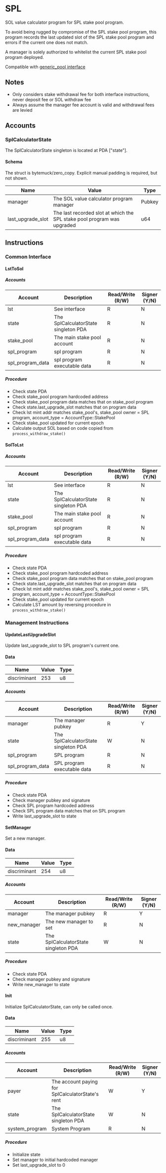 # SPL

SOL value calculator program for SPL stake pool program.

To avoid being rugged by compromise of the SPL stake pool program, this program records the last updated slot of the SPL stake pool program and errors if the current one does not match.

A manager is solely authorized to whitelist the current SPL stake pool program deployed.

Compatible with [generic_pool interface](./generic_pool.md)

## Notes

- Only considers stake withdrawal fee for both interface instructions, never deposit fee or SOL withdraw fee
- Always assume the manager fee account is valid and withdrawal fees are levied

## Accounts

### SplCalculatorState

The SplCalculatorState singleton is located at PDA ["state"].

#### Schema

The struct is bytemuck/zero_copy. Explicit manual padding is required, but not shown.

| Name              | Value                                                                   | Type   |
| ----------------- | ----------------------------------------------------------------------- | ------ |
| manager           | The SOL value calculator program manager                                | Pubkey |
| last_upgrade_slot | The last recorded slot at which the SPL stake pool program was upgraded | u64    |

## Instructions

### Common Interface

#### LstToSol

##### Accounts

| Account          | Description                          | Read/Write (R/W) | Signer (Y/N) |
| ---------------- | ------------------------------------ | ---------------- | ------------ |
| lst              | See interface                        | R                | N            |
| state            | The SplCalculatorState singleton PDA | R                | N            |
| stake_pool       | The main stake pool account          | R                | N            |
| spl_program      | spl program                          | R                | N            |
| spl_program_data | spl program executable data          | R                | N            |

##### Procedure

- Check state PDA
- Check stake_pool program hardcoded address
- Check stake_pool program data matches that on stake_pool program
- Check state.last_upgrade_slot matches that on program data
- Check lst mint addr matches stake_pool's, stake_pool owner = SPL program, account_type = AccountType::StakePool
- Check stake_pool updated for current epoch
- Calculate output SOL based on code copied from `process_withdraw_stake()`

#### SolToLst

##### Accounts

| Account          | Description                          | Read/Write (R/W) | Signer (Y/N) |
| ---------------- | ------------------------------------ | ---------------- | ------------ |
| lst              | See interface                        | R                | N            |
| state            | The SplCalculatorState singleton PDA | R                | N            |
| stake_pool       | The main stake pool account          | R                | N            |
| spl_program      | spl program                          | R                | N            |
| spl_program_data | spl program executable data          | R                | N            |

##### Procedure

- Check state PDA
- Check stake_pool program hardcoded address
- Check stake_pool program data matches that on stake_pool program
- Check state.last_upgrade_slot matches that on program data
- Check lst mint addr matches stake_pool's, stake_pool owner = SPL program, account_type = AccountType::StakePool
- Check stake_pool updated for current epoch
- Calculate LST amount by reversing procedure in `process_withdraw_stake()`

### Management Instructions

#### UpdateLastUpgradeSlot

Update last_upgrade_slot to SPL program's current one.

#### Data

| Name         | Value | Type |
| ------------ | ----- | ---- |
| discriminant | 253   | u8   |

##### Accounts

| Account          | Description                          | Read/Write (R/W) | Signer (Y/N) |
| ---------------- | ------------------------------------ | ---------------- | ------------ |
| manager          | The manager pubkey                   | R                | Y            |
| state            | The SplCalculatorState singleton PDA | W                | N            |
| spl_program      | SPL program                          | R                | N            |
| spl_program_data | SPL program executable data          | R                | N            |

##### Procedure

- Check state PDA
- Check manager pubkey and signature
- Check SPL program hardcoded address
- Check SPL program data matches that on SPL program
- Write last_upgrade_slot to state

#### SetManager

Set a new manager.

#### Data

| Name         | Value | Type |
| ------------ | ----- | ---- |
| discriminant | 254   | u8   |

##### Accounts

| Account     | Description                          | Read/Write (R/W) | Signer (Y/N) |
| ----------- | ------------------------------------ | ---------------- | ------------ |
| manager     | The manager pubkey                   | R                | Y            |
| new_manager | The new manager to set               | R                | N            |
| state       | The SplCalculatorState singleton PDA | W                | N            |

##### Procedure

- Check state PDA
- Check manager pubkey and signature
- Write new_manager to state

#### Init

Initialize SplCalculatorState, can only be called once.

#### Data

| Name         | Value | Type |
| ------------ | ----- | ---- |
| discriminant | 255   | u8   |

##### Accounts

| Account        | Description                                      | Read/Write (R/W) | Signer (Y/N) |
| -------------- | ------------------------------------------------ | ---------------- | ------------ |
| payer          | The account paying for SplCalculatorState's rent | W                | Y            |
| state          | The SplCalculatorState singleton PDA             | W                | N            |
| system_program | System Program                                   | R                | N            |

##### Procedure

- Initialize state
- Set manager to initial hardcoded manager
- Set last_upgrade_slot to 0

